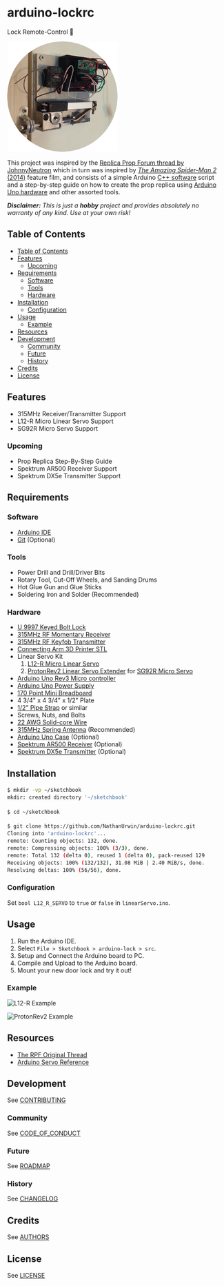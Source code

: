 # arduino-lockrc

Lock Remote-Control :satellite:

![L12-R](images/L12-R-256.png "L12-R")

This project was inspired by the [Replica Prop Forum thread by JohnnyNeutron](https://www.therpf.com/showthread.php?t=245997)
which in turn was inspired by [*The Amazing Spider-Man 2* (2014)](https://www.imdb.com/title/tt1872181/)
feature film, and consists of a simple Arduino [C++ software](https://github.com/trending/c++)
script and a step-by-step guide on how to create the prop replica using
[Arduino Uno hardware](https://www.arduino.cc/) and other assorted tools.

_**Disclaimer:** This is just a **hobby** project and provides absolutely no
warranty of any kind. Use at your own risk!_

## Table of Contents

- [Table of Contents](#table-of-contents)
- [Features](#features)
  - [Upcoming](#upcoming)
- [Requirements](#requirements)
  - [Software](#software)
  - [Tools](#tools)
  - [Hardware](#hardware)
- [Installation](#installation)
  - [Configuration](#configuration)
- [Usage](#usage)
  - [Example](#example)
- [Resources](#resources)
- [Development](#development)
  - [Community](#community)
  - [Future](#future)
  - [History](#history)
- [Credits](#credits)
- [License](#license)

## Features

- 315MHz Receiver/Transmitter Support
- L12-R Micro Linear Servo Support
- SG92R Micro Servo Support

### Upcoming

- Prop Replica Step-By-Step Guide
- Spektrum AR500 Receiver Support
- Spektrum DX5e Transmitter Support

## Requirements

### Software

- [Arduino IDE](https://www.arduino.cc/en/Main/Software)
- [Git](https://git-scm.com/downloads) (Optional)

### Tools

- Power Drill and Drill/Driver Bits
- Rotary Tool, Cut-Off Wheels, and Sanding Drums
- Hot Glue Gun and Glue Sticks
- Soldering Iron and Solder (Recommended)

### Hardware

- [U 9997 Keyed Bolt Lock](https://duckduckgo.com/?q=U+9997+Keyed+Bolt+Lock)
- [315MHz RF Momentary Receiver](https://www.adafruit.com/products/1096)
- [315MHz RF Keyfob Transmitter](https://www.adafruit.com/products/1095)
- [Connecting Arm 3D Printer STL](https://www.thingiverse.com/download:1661462)
- Linear Servo Kit
  1. [L12-R Micro Linear Servo](https://www.actuonix.com/L12-R-Linear-Servo-For-Radio-Control-p/l12-r.htm)
  2. [ProtonRev2 Linear Servo Extender](https://github.com/tscha70/3DPrinterSTLFiles/tree/master/Proton%20Rev%202%20-%20Easter%20Edition) for [SG92R Micro Servo](https://duckduckgo.com/?q=SG92R+Micro+Servo)
- [Arduino Uno Rev3 Micro controller](https://duckduckgo.com/?q=Arduino+Uno)
- [Arduino Uno Power Supply](https://duckduckgo.com/?q=arduino+uno+power+supply)
- [170 Point Mini Breadboard](https://duckduckgo.com/?q=170+point+mini+breadboard)
- 4 3/4" x 4 3/4" x 1/2" Plate
- [1/2" Pipe Strap](https://duckduckgo.com/?q=1%2F2+inch+pipe+strap) or similar
- Screws, Nuts, and Bolts
- [22 AWG Solid-core Wire](https://duckduckgo.com/?q=22+AWG+Solid-core+Wire)
- [315MHz Spring Antenna](https://duckduckgo.com/?q=315MHz+Spring+Antenna) (Recommended)
- [Arduino Uno Case](https://duckduckgo.com/?q=arduino+uno+case) (Optional)
- [Spektrum AR500 Receiver](http://www.spektrumrc.com/Products/Default.aspx?ProdId=SPMAR500) (Optional)
- [Spektrum DX5e Transmitter](http://www.spektrumrc.com/Products/Default.aspx?ProdId=SPM5500) (Optional)

## Installation

```bash
$ mkdir -vp ~/sketchbook
mkdir: created directory '~/sketchbook'

$ cd ~/sketchbook

$ git clone https://github.com/NathanUrwin/arduino-lockrc.git
Cloning into 'arduino-lockrc'...
remote: Counting objects: 132, done.
remote: Compressing objects: 100% (3/3), done.
remote: Total 132 (delta 0), reused 1 (delta 0), pack-reused 129
Receiving objects: 100% (132/132), 31.08 MiB | 2.40 MiB/s, done.
Resolving deltas: 100% (56/56), done.
```

### Configuration

Set `bool L12_R_SERVO` to `true` or `false` in `linearServo.ino`.

## Usage

1. Run the Arduino IDE.
2. Select `File > Sketchbook > arduino-lock > src`.
3. Setup and Connect the Arduino board to PC.
4. Compile and Upload to the Arduino board.
5. Mount your new door lock and try it out!

### Example

![L12-R Example](images/L12-R.gif "L12-R Example")

![ProtonRev2 Example](images/ProtonRev2.gif "ProtonRev2 Example")

## Resources

- [The RPF Original Thread](http://www.therpf.com/showthread.php?t=245997)
- [Arduino Servo Reference](https://www.arduino.cc/en/Reference/Servo)

## Development

See [CONTRIBUTING](CONTRIBUTING.md)

### Community

See [CODE_OF_CONDUCT](CODE_OF_CONDUCT.md)

### Future

See [ROADMAP](ROADMAP.md)

### History

See [CHANGELOG](CHANGELOG.md)

## Credits

See [AUTHORS](AUTHORS.md)

## License

See [LICENSE](LICENSE)
